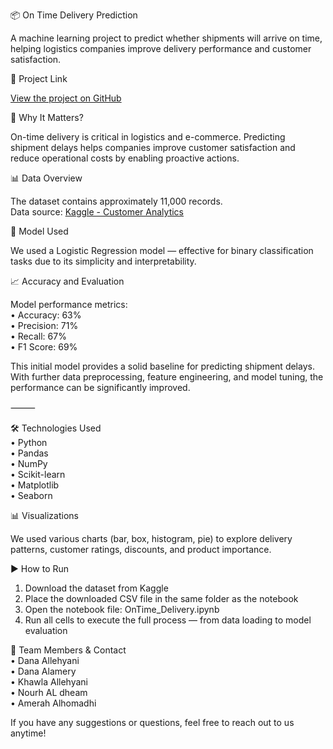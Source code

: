 📦 On Time Delivery Prediction

A machine learning project to predict whether shipments will arrive on time, helping logistics companies improve delivery performance and customer satisfaction.

📎 Project Link

[View the project on GitHub](https://github.com/OfficalDMH/OnTimeDelivery)



🧐 Why It Matters?

On-time delivery is critical in logistics and e-commerce. Predicting shipment delays helps companies improve customer satisfaction and reduce operational costs by enabling proactive actions.



📊 Data Overview

The dataset contains approximately 11,000 records.  
Data source: [Kaggle - Customer Analytics](https://www.kaggle.com/datasets/prachi13/customer-analytics)



🧠 Model Used

We used a Logistic Regression model — effective for binary classification tasks due to its simplicity and interpretability.



📈 Accuracy and Evaluation

Model performance metrics:  
• Accuracy: 63%  
• Precision: 71%  
• Recall: 67%  
• F1 Score: 69%

This initial model provides a solid baseline for predicting shipment delays.  
With further data preprocessing, feature engineering, and model tuning, the performance can be significantly improved.

⸻

🛠️ Technologies Used  
• Python  
• Pandas  
• NumPy  
• Scikit-learn  
• Matplotlib  
• Seaborn



📊 Visualizations

We used various charts (bar, box, histogram, pie) to explore delivery patterns, customer ratings, discounts, and product importance.



▶️ How to Run

1. Download the dataset from Kaggle  
2. Place the downloaded CSV file in the same folder as the notebook  
3. Open the notebook file: OnTime_Delivery.ipynb  
4. Run all cells to execute the full process — from data loading to model evaluation

👥 Team Members & Contact  
• Dana Allehyani  
• Dana Alamery  
• Khawla Allehyani  
• Nourh AL dheam  
• Amerah Alhomadhi  

If you have any suggestions or questions, feel free to reach out to us anytime!

